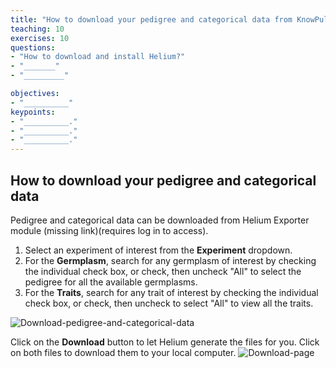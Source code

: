 ```yaml
---
title: "How to download your pedigree and categorical data from KnowPulse"
teaching: 10
exercises: 10
questions:
- "How to download and install Helium?"
- "_______"
- "_________"

objectives:
- "__________"
keypoints:
- "__________."
- "__________."
- "__________."
---
```

## How to download your pedigree and categorical data 

Pedigree and categorical data can be downloaded from Helium Exporter module (missing link)(requires log in to access).


1. Select an experiment of interest from the **Experiment** dropdown.
2. For the **Germplasm**, search for any germplasm of interest by checking the individual check box, or check, then uncheck "All" to select the pedigree for all the available germplasms. 
3. For the **Traits**, search for any trait of interest by checking the individual check box, or check, then uncheck to select "All" to view all the traits.

![Download-pedigree-and-categorical-data](https://user-images.githubusercontent.com/45402954/158880651-17a57e09-d97b-4faf-92ab-9058d2f590ba.png)

Click on the **Download** button to let Helium generate the files for you. Click on both files to download them to your local computer. 
![Download-page](https://user-images.githubusercontent.com/45402954/158888837-2e64883c-0afa-4b38-bda2-5fe25ebf00a9.png)
